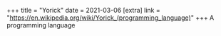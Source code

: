 +++
title = "Yorick"
date = 2021-03-06
[extra]
link = "https://en.wikipedia.org/wiki/Yorick_(programming_language)"
+++
A programming language

